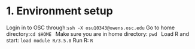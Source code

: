 # 1. Environment setup
Login in to OSC through:```ssh -X osu10343@owens.osc.edu```
Go to home directory:```cd $HOME ```
Make sure you are in home directory: ```pwd ```
Load R and start: ```load module R/3.5.0```
Run R: ```R```
